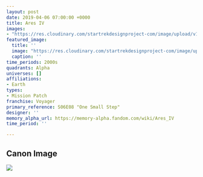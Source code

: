 ```yaml
---
layout: post
date: 2019-04-06 07:00:00 +0000
title: Ares IV
images:
- "https://res.cloudinary.com/startrekdesignproject-com/image/upload/v1554868246/AresIV.png"
featured_image:
  title: ''
  image: "https://res.cloudinary.com/startrekdesignproject-com/image/upload/v1554868246/AresIV.png"
  caption: ''
time_periods: 2000s
quadrants: Alpha
universes: []
affiliations:
- Earth
types:
- Mission Patch
franchise: Voyager
primary_reference: S06E08 "One Small Step"
designer: ''
memory_alpha_url: https://memory-alpha.fandom.com/wiki/Ares_IV
time_period: ''

---
```

## Canon Image

![](https://res.cloudinary.com/startrekdesignproject-com/image/upload/v1554594576/AresIV1.jpg)